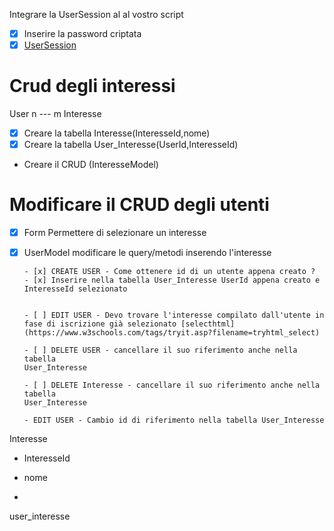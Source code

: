 Integrare la UserSession al al vostro script

- [x] Inserire la password criptata
- [x] [UserSession](src/service/UserSession.php)

# Crud degli interessi

User n --- m Interesse

- [x] Creare la tabella Interesse(InteresseId,nome)
- [x] Creare la tabella User_Interesse(UserId,InteresseId)

- Creare il CRUD (InteresseModel)

# Modificare il CRUD degli utenti 

- [x] Form Permettere di selezionare un interesse
- [x] UserModel modificare le query/metodi inserendo l'interesse
      
      - [x] CREATE USER - Come ottenere id di un utente appena creato ?
      - [x] Inserire nella tabella User_Interesse UserId appena creato e InteresseId selezionato

  
      - [ ] EDIT USER - Devo trovare l'interesse compilato dall'utente in fase di iscrizione già selezionato [selecthtml](https://www.w3schools.com/tags/tryit.asp?filename=tryhtml_select)

      - [ ] DELETE USER - cancellare il suo riferimento anche nella tabella
      User_Interesse

      - [ ] DELETE Interesse - cancellare il suo riferimento anche nella tabella
      User_Interesse

      - EDIT USER - Cambio id di riferimento nella tabella User_Interesse

      
       



Interesse
  - InteresseId
  - nome

- 

user_interesse



#